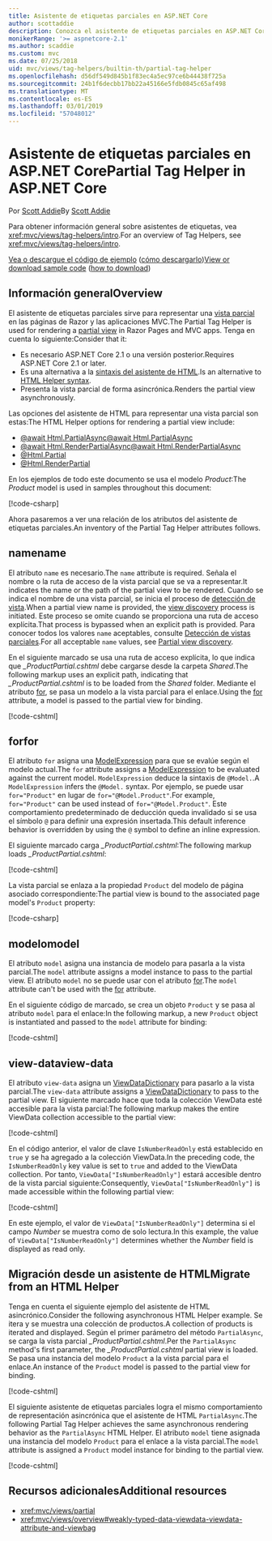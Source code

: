 ```yaml
---
title: Asistente de etiquetas parciales en ASP.NET Core
author: scottaddie
description: Conozca el asistente de etiquetas parciales en ASP.NET Core y el rol que desempeña cada uno de sus atributos a la hora de representar una vista parcial.
monikerRange: '>= aspnetcore-2.1'
ms.author: scaddie
ms.custom: mvc
ms.date: 07/25/2018
uid: mvc/views/tag-helpers/builtin-th/partial-tag-helper
ms.openlocfilehash: d56df549d845b1f83ec4a5ec97ce6b44438f725a
ms.sourcegitcommit: 24b1f6decbb17bb22a45166e5fdb0845c65af498
ms.translationtype: MT
ms.contentlocale: es-ES
ms.lasthandoff: 03/01/2019
ms.locfileid: "57048012"
---
```

# <a name="partial-tag-helper-in-aspnet-core"></a><span data-ttu-id="be28a-103">Asistente de etiquetas parciales en ASP.NET Core</span><span class="sxs-lookup"><span data-stu-id="be28a-103">Partial Tag Helper in ASP.NET Core</span></span>

<span data-ttu-id="be28a-104">Por [Scott Addie](https://github.com/scottaddie)</span><span class="sxs-lookup"><span data-stu-id="be28a-104">By [Scott Addie](https://github.com/scottaddie)</span></span>

<span data-ttu-id="be28a-105">Para obtener información general sobre asistentes de etiquetas, vea <xref:mvc/views/tag-helpers/intro>.</span><span class="sxs-lookup"><span data-stu-id="be28a-105">For an overview of Tag Helpers, see <xref:mvc/views/tag-helpers/intro>.</span></span>

<span data-ttu-id="be28a-106">[Vea o descargue el código de ejemplo](https://github.com/aspnet/Docs/tree/master/aspnetcore/mvc/views/tag-helpers/built-in/samples) ([cómo descargarlo](xref:index#how-to-download-a-sample))</span><span class="sxs-lookup"><span data-stu-id="be28a-106">[View or download sample code](https://github.com/aspnet/Docs/tree/master/aspnetcore/mvc/views/tag-helpers/built-in/samples) ([how to download](xref:index#how-to-download-a-sample))</span></span>

## <a name="overview"></a><span data-ttu-id="be28a-107">Información general</span><span class="sxs-lookup"><span data-stu-id="be28a-107">Overview</span></span>

<span data-ttu-id="be28a-108">El asistente de etiquetas parciales sirve para representar una [vista parcial](xref:mvc/views/partial) en las páginas de Razor y las aplicaciones MVC.</span><span class="sxs-lookup"><span data-stu-id="be28a-108">The Partial Tag Helper is used for rendering a [partial view](xref:mvc/views/partial) in Razor Pages and MVC apps.</span></span> <span data-ttu-id="be28a-109">Tenga en cuenta lo siguiente:</span><span class="sxs-lookup"><span data-stu-id="be28a-109">Consider that it:</span></span>

* <span data-ttu-id="be28a-110">Es necesario ASP.NET Core 2.1 o una versión posterior.</span><span class="sxs-lookup"><span data-stu-id="be28a-110">Requires ASP.NET Core 2.1 or later.</span></span>
* <span data-ttu-id="be28a-111">Es una alternativa a la [sintaxis del asistente de HTML](xref:mvc/views/partial#reference-a-partial-view).</span><span class="sxs-lookup"><span data-stu-id="be28a-111">Is an alternative to [HTML Helper syntax](xref:mvc/views/partial#reference-a-partial-view).</span></span>
* <span data-ttu-id="be28a-112">Presenta la vista parcial de forma asincrónica.</span><span class="sxs-lookup"><span data-stu-id="be28a-112">Renders the partial view asynchronously.</span></span>

<span data-ttu-id="be28a-113">Las opciones del asistente de HTML para representar una vista parcial son estas:</span><span class="sxs-lookup"><span data-stu-id="be28a-113">The HTML Helper options for rendering a partial view include:</span></span>

* [<span data-ttu-id="be28a-114">@await Html.PartialAsync</span><span class="sxs-lookup"><span data-stu-id="be28a-114">@await Html.PartialAsync</span></span>](/dotnet/api/microsoft.aspnetcore.mvc.rendering.htmlhelperpartialextensions.partialasync)
* [<span data-ttu-id="be28a-115">@await Html.RenderPartialAsync</span><span class="sxs-lookup"><span data-stu-id="be28a-115">@await Html.RenderPartialAsync</span></span>](/dotnet/api/microsoft.aspnetcore.mvc.rendering.htmlhelperpartialextensions.renderpartialasync)
* [@Html.Partial](/dotnet/api/microsoft.aspnetcore.mvc.rendering.htmlhelperpartialextensions.partial)
* [@Html.RenderPartial](/dotnet/api/microsoft.aspnetcore.mvc.rendering.htmlhelperpartialextensions.renderpartial)

<span data-ttu-id="be28a-116">En los ejemplos de todo este documento se usa el modelo *Product*:</span><span class="sxs-lookup"><span data-stu-id="be28a-116">The *Product* model is used in samples throughout this document:</span></span>

[!code-csharp[](samples/TagHelpersBuiltIn/Models/Product.cs)]

<span data-ttu-id="be28a-117">Ahora pasaremos a ver una relación de los atributos del asistente de etiquetas parciales.</span><span class="sxs-lookup"><span data-stu-id="be28a-117">An inventory of the Partial Tag Helper attributes follows.</span></span>

## <a name="name"></a><span data-ttu-id="be28a-118">name</span><span class="sxs-lookup"><span data-stu-id="be28a-118">name</span></span>

<span data-ttu-id="be28a-119">El atributo `name` es necesario.</span><span class="sxs-lookup"><span data-stu-id="be28a-119">The `name` attribute is required.</span></span> <span data-ttu-id="be28a-120">Señala el nombre o la ruta de acceso de la vista parcial que se va a representar.</span><span class="sxs-lookup"><span data-stu-id="be28a-120">It indicates the name or the path of the partial view to be rendered.</span></span> <span data-ttu-id="be28a-121">Cuando se indica el nombre de una vista parcial, se inicia el proceso de [detección de vista](xref:mvc/views/overview#view-discovery).</span><span class="sxs-lookup"><span data-stu-id="be28a-121">When a partial view name is provided, the [view discovery](xref:mvc/views/overview#view-discovery) process is initiated.</span></span> <span data-ttu-id="be28a-122">Este proceso se omite cuando se proporciona una ruta de acceso explícita.</span><span class="sxs-lookup"><span data-stu-id="be28a-122">That process is bypassed when an explicit path is provided.</span></span> <span data-ttu-id="be28a-123">Para conocer todos los valores `name` aceptables, consulte [Detección de vistas parciales](xref:mvc/views/partial#partial-view-discovery).</span><span class="sxs-lookup"><span data-stu-id="be28a-123">For all acceptable `name` values, see [Partial view discovery](xref:mvc/views/partial#partial-view-discovery).</span></span>

<span data-ttu-id="be28a-124">En el siguiente marcado se usa una ruta de acceso explícita, lo que indica que *_ProductPartial.cshtml* debe cargarse desde la carpeta *Shared*.</span><span class="sxs-lookup"><span data-stu-id="be28a-124">The following markup uses an explicit path, indicating that *_ProductPartial.cshtml* is to be loaded from the *Shared* folder.</span></span> <span data-ttu-id="be28a-125">Mediante el atributo [for](#for), se pasa un modelo a la vista parcial para el enlace.</span><span class="sxs-lookup"><span data-stu-id="be28a-125">Using the [for](#for) attribute, a model is passed to the partial view for binding.</span></span>

[!code-cshtml[](samples/TagHelpersBuiltIn/Pages/Product.cshtml?name=snippet_Name)]

## <a name="for"></a><span data-ttu-id="be28a-126">for</span><span class="sxs-lookup"><span data-stu-id="be28a-126">for</span></span>

<span data-ttu-id="be28a-127">El atributo `for` asigna una [ModelExpression](/dotnet/api/microsoft.aspnetcore.mvc.viewfeatures.modelexpression) para que se evalúe según el modelo actual.</span><span class="sxs-lookup"><span data-stu-id="be28a-127">The `for` attribute assigns a [ModelExpression](/dotnet/api/microsoft.aspnetcore.mvc.viewfeatures.modelexpression) to be evaluated against the current model.</span></span> <span data-ttu-id="be28a-128">`ModelExpression` deduce la sintaxis de `@Model.`.</span><span class="sxs-lookup"><span data-stu-id="be28a-128">A `ModelExpression` infers the `@Model.` syntax.</span></span> <span data-ttu-id="be28a-129">Por ejemplo, se puede usar `for="Product"` en lugar de `for="@Model.Product"`.</span><span class="sxs-lookup"><span data-stu-id="be28a-129">For example, `for="Product"` can be used instead of `for="@Model.Product"`.</span></span> <span data-ttu-id="be28a-130">Este comportamiento predeterminado de deducción queda invalidado si se usa el símbolo `@` para definir una expresión insertada.</span><span class="sxs-lookup"><span data-stu-id="be28a-130">This default inference behavior is overridden by using the `@` symbol to define an inline expression.</span></span>

<span data-ttu-id="be28a-131">El siguiente marcado carga *_ProductPartial.cshtml*:</span><span class="sxs-lookup"><span data-stu-id="be28a-131">The following markup loads *_ProductPartial.cshtml*:</span></span>

[!code-cshtml[](samples/TagHelpersBuiltIn/Pages/Product.cshtml?name=snippet_For)]

<span data-ttu-id="be28a-132">La vista parcial se enlaza a la propiedad `Product` del modelo de página asociado correspondiente:</span><span class="sxs-lookup"><span data-stu-id="be28a-132">The partial view is bound to the associated page model's `Product` property:</span></span>

[!code-csharp[](samples/TagHelpersBuiltIn/Pages/Product.cshtml.cs?highlight=8)]

## <a name="model"></a><span data-ttu-id="be28a-133">modelo</span><span class="sxs-lookup"><span data-stu-id="be28a-133">model</span></span>

<span data-ttu-id="be28a-134">El atributo `model` asigna una instancia de modelo para pasarla a la vista parcial.</span><span class="sxs-lookup"><span data-stu-id="be28a-134">The `model` attribute assigns a model instance to pass to the partial view.</span></span> <span data-ttu-id="be28a-135">El atributo `model` no se puede usar con el atributo [for](#for).</span><span class="sxs-lookup"><span data-stu-id="be28a-135">The `model` attribute can't be used with the [for](#for) attribute.</span></span>

<span data-ttu-id="be28a-136">En el siguiente código de marcado, se crea un objeto `Product` y se pasa al atributo `model` para el enlace:</span><span class="sxs-lookup"><span data-stu-id="be28a-136">In the following markup, a new `Product` object is instantiated and passed to the `model` attribute for binding:</span></span>

[!code-cshtml[](samples/TagHelpersBuiltIn/Pages/Product.cshtml?name=snippet_Model)]

## <a name="view-data"></a><span data-ttu-id="be28a-137">view-data</span><span class="sxs-lookup"><span data-stu-id="be28a-137">view-data</span></span>

<span data-ttu-id="be28a-138">El atributo `view-data` asigna un [ViewDataDictionary](/dotnet/api/microsoft.aspnetcore.mvc.viewfeatures.viewdatadictionary) para pasarlo a la vista parcial.</span><span class="sxs-lookup"><span data-stu-id="be28a-138">The `view-data` attribute assigns a [ViewDataDictionary](/dotnet/api/microsoft.aspnetcore.mvc.viewfeatures.viewdatadictionary) to pass to the partial view.</span></span> <span data-ttu-id="be28a-139">El siguiente marcado hace que toda la colección ViewData esté accesible para la vista parcial:</span><span class="sxs-lookup"><span data-stu-id="be28a-139">The following markup makes the entire ViewData collection accessible to the partial view:</span></span>

[!code-cshtml[](samples/TagHelpersBuiltIn/Pages/Product.cshtml?name=snippet_ViewData&highlight=5-)]

<span data-ttu-id="be28a-140">En el código anterior, el valor de clave `IsNumberReadOnly` está establecido en `true` y se ha agregado a la colección ViewData.</span><span class="sxs-lookup"><span data-stu-id="be28a-140">In the preceding code, the `IsNumberReadOnly` key value is set to `true` and added to the ViewData collection.</span></span> <span data-ttu-id="be28a-141">Por tanto, `ViewData["IsNumberReadOnly"]` estará accesible dentro de la vista parcial siguiente:</span><span class="sxs-lookup"><span data-stu-id="be28a-141">Consequently, `ViewData["IsNumberReadOnly"]` is made accessible within the following partial view:</span></span>

[!code-cshtml[](samples/TagHelpersBuiltIn/Pages/Shared/_ProductViewDataPartial.cshtml?highlight=5)]

<span data-ttu-id="be28a-142">En este ejemplo, el valor de `ViewData["IsNumberReadOnly"]` determina si el campo *Number* se muestra como de solo lectura.</span><span class="sxs-lookup"><span data-stu-id="be28a-142">In this example, the value of `ViewData["IsNumberReadOnly"]` determines whether the *Number* field is displayed as read only.</span></span>

## <a name="migrate-from-an-html-helper"></a><span data-ttu-id="be28a-143">Migración desde un asistente de HTML</span><span class="sxs-lookup"><span data-stu-id="be28a-143">Migrate from an HTML Helper</span></span>

<span data-ttu-id="be28a-144">Tenga en cuenta el siguiente ejemplo del asistente de HTML asincrónico.</span><span class="sxs-lookup"><span data-stu-id="be28a-144">Consider the following asynchronous HTML Helper example.</span></span> <span data-ttu-id="be28a-145">Se itera y se muestra una colección de productos.</span><span class="sxs-lookup"><span data-stu-id="be28a-145">A collection of products is iterated and displayed.</span></span> <span data-ttu-id="be28a-146">Según el primer parámetro del método `PartialAsync`, se carga la vista parcial *_ProductPartial.cshtml*.</span><span class="sxs-lookup"><span data-stu-id="be28a-146">Per the `PartialAsync` method's first parameter, the *_ProductPartial.cshtml* partial view is loaded.</span></span> <span data-ttu-id="be28a-147">Se pasa una instancia del modelo `Product` a la vista parcial para el enlace.</span><span class="sxs-lookup"><span data-stu-id="be28a-147">An instance of the `Product` model is passed to the partial view for binding.</span></span>

[!code-cshtml[](samples/TagHelpersBuiltIn/Pages/Products.cshtml?name=snippet_HtmlHelper&highlight=3)]

<span data-ttu-id="be28a-148">El siguiente asistente de etiquetas parciales logra el mismo comportamiento de representación asincrónica que el asistente de HTML `PartialAsync`.</span><span class="sxs-lookup"><span data-stu-id="be28a-148">The following Partial Tag Helper achieves the same asynchronous rendering behavior as the `PartialAsync` HTML Helper.</span></span> <span data-ttu-id="be28a-149">El atributo `model` tiene asignada una instancia del modelo `Product` para el enlace a la vista parcial.</span><span class="sxs-lookup"><span data-stu-id="be28a-149">The `model` attribute is assigned a `Product` model instance for binding to the partial view.</span></span>

[!code-cshtml[](samples/TagHelpersBuiltIn/Pages/Products.cshtml?name=snippet_TagHelper&highlight=3)]

## <a name="additional-resources"></a><span data-ttu-id="be28a-150">Recursos adicionales</span><span class="sxs-lookup"><span data-stu-id="be28a-150">Additional resources</span></span>

* <xref:mvc/views/partial>
* <xref:mvc/views/overview#weakly-typed-data-viewdata-viewdata-attribute-and-viewbag>
